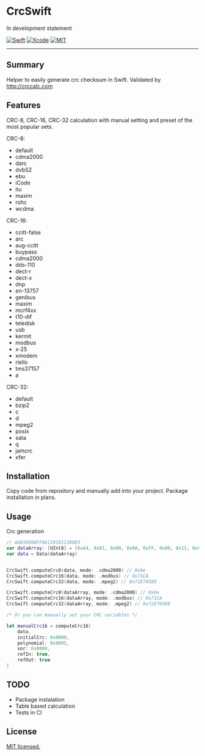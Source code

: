 # CrcSwift
In development statement


[![Swift](https://img.shields.io/badge/Swift-5.0-orange.svg)](https://swift.org)
[![Xcode](https://img.shields.io/badge/Xcode-14.0-blue.svg)](https://developer.apple.com/xcode)
[![MIT](https://img.shields.io/badge/License-MIT-red.svg)](https://opensource.org/licenses/MIT)
____

## Summary

Helper to easily generate crc checksum in Swift.
Validated by http://crccalc.com

## Features

CRC-8, CRC-16, CRC-32 calculation with manual setting and preset of the most popular sets.

CRC-8:
- default
- cdma2000
- darc
- dvbS2
- ebu
- iCode
- itu
- maxim
- rohc
- wcdma

CRC-16:
- ccitt-false
- arc
- aug-ccitt
- buypass
- cdma2000
- dds-110
- dect-r
- dect-x
- dnp
- en-13757
- genibus
- maxim
- mcrf4xx
- t10-dif
- teledisk
- usb
- kermit
- modbus
- x-25
- xmodem
- riello
- tms37157
- a

CRC-32:
- default
- bzip2
- c
- d
- mpeg2
- posix
- sata
- q
- jamcrc
- xfer

## Installation

Copy code from repository and manually add into your project.
Package installation in plans.

## Usage

Crc generation
```swift
// A401000AFF061101011300D3
var dataArray: [UInt8] = [0xA4, 0x01, 0x00, 0x0A, 0xFF, 0x06, 0x11, 0x01, 0x01, 0x13, 0x00, 0xD3]
var data = Data(dataArray)


CrcSwift.computeCrc8(data, mode: .cdma2000) // 0xbe
CrcSwift.computeCrc16(data, mode: .modbus) // 0x71CA
CrcSwift.computeCrc32(data, mode: .mpeg2) // 0x72E70589

CrcSwift.computeCrc8(dataArray, mode: .cdma2000) // 0xbe
CrcSwift.computeCrc16(dataArray, mode: .modbus) // 0x71CA
CrcSwift.computeCrc32(dataArray, mode: .mpeg2) // 0x72E70589

/* Or you can manually set your CRC variables */

let manualCrc16 = computeCrc16(
    data,
    initialCrc: 0x0000,
    polynomial: 0x8005,
    xor: 0x0000,
    refIn: true,
    refOut: true
)
```

## TODO
- Package instalation
- Table based calculation
- Tests in CI

## License

[MIT licensed.](LICENSE)
